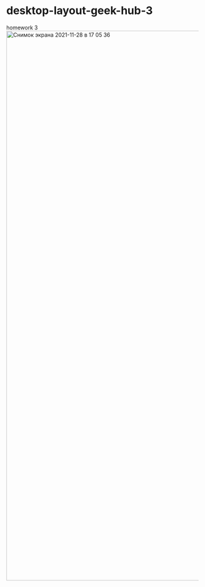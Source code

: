# desktop-layout-geek-hub-3
homework 3
<img width="1440" alt="Снимок экрана 2021-11-28 в 17 05 36" src="https://user-images.githubusercontent.com/88365721/143773998-6e521a15-a95d-44b7-a31c-aafca09f47ef.png">
